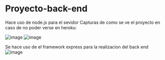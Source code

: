 # Proyecto-back-end
Hace uso de node.js para el sevidor
Capturas de como se ve el proyecto en caso de no poder verse en heroku:

![image](https://user-images.githubusercontent.com/111929587/202055237-51fa384a-fe8a-4eba-8587-6811d0afd65a.png)
![image](https://user-images.githubusercontent.com/111929587/202055274-10bcd0ca-4e99-43ad-b31d-ab6397c19509.png)

Se hace uso de el framework express para la realizacion del back end
![image](https://user-images.githubusercontent.com/111929587/202055401-6af3c3f3-7225-4fec-a5b5-847358c1ceb8.png)
